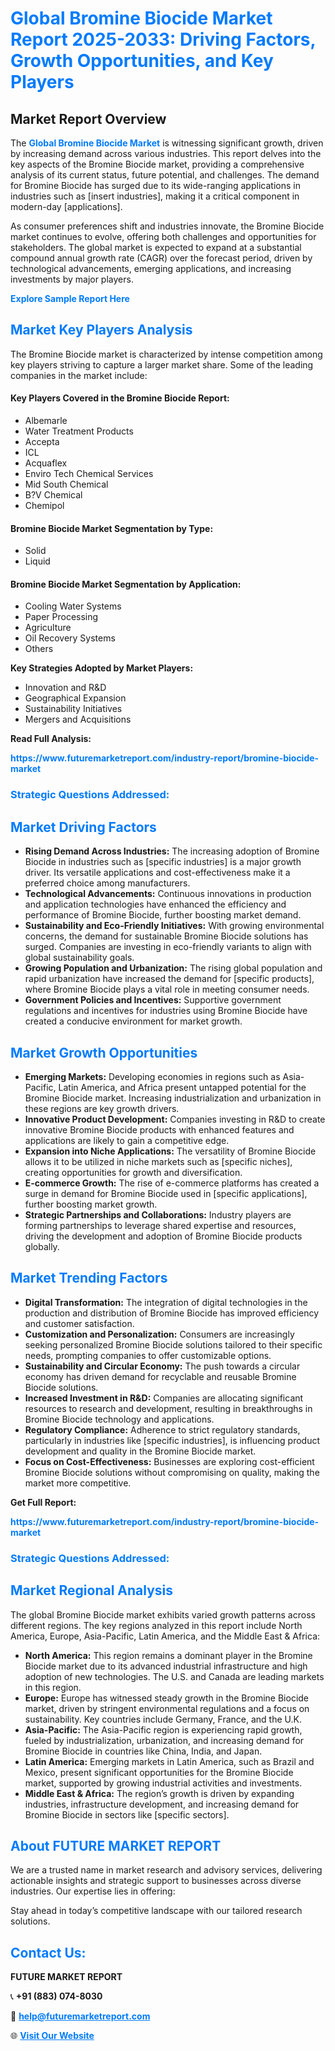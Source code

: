 <h1 style="color: #007BFF;">Global Bromine Biocide Market Report 2025-2033: Driving Factors, Growth Opportunities, and Key Players</h1>

<section id="overview">
<h2>Market Report Overview</h2>
<p>The <a href="https://www.futuremarketreport.com/industry-report/bromine-biocide-market" style="color: #007BFF; text-decoration: none;"><strong>Global Bromine Biocide Market</strong></a> is witnessing significant growth, driven by increasing demand across various industries. This report delves into the key aspects of the Bromine Biocide market, providing a comprehensive analysis of its current status, future potential, and challenges. The demand for Bromine Biocide has surged due to its wide-ranging applications in industries such as [insert industries], making it a critical component in modern-day [applications].</p>
<p>As consumer preferences shift and industries innovate, the Bromine Biocide market continues to evolve, offering both challenges and opportunities for stakeholders. The global market is expected to expand at a substantial compound annual growth rate (CAGR) over the forecast period, driven by technological advancements, emerging applications, and increasing investments by major players.</p>
</section>

<section id="overview">
<p><a href="https://www.futuremarketreport.com/request-sample/reportId=114402" style="color: #007BFF; text-decoration: none;"><strong>Explore Sample Report Here</strong></a></p>
</section>

<section id="key-players">
<h2 style="color: #007BFF;">Market Key Players Analysis</h2>
<p>The Bromine Biocide market is characterized by intense competition among key players striving to capture a larger market share. Some of the leading companies in the market include:</p>
<h4>Key Players Covered in the Bromine Biocide Report:</h4>
<ul><li>Albemarle</li><li>Water Treatment Products</li><li>Accepta</li><li>ICL</li><li>Acquaflex</li><li>Enviro Tech Chemical Services</li><li>Mid South Chemical</li><li>B?V Chemical</li><li>Chemipol</li></ul>
<h4>Bromine Biocide Market Segmentation by Type:</h4>
<ul><li>Solid</li><li>Liquid</li></ul>

<h4>Bromine Biocide Market Segmentation by Application:</h4>
<ul><li>Cooling Water Systems</li><li>Paper Processing</li><li>Agriculture</li><li>Oil Recovery Systems</li><li>Others</li></ul>
<p><strong>Key Strategies Adopted by Market Players:</strong></p>
<ul>
<li>Innovation and R&D</li>
<li>Geographical Expansion</li>
<li>Sustainability Initiatives</li>
<li>Mergers and Acquisitions</li>
</ul>
</section>

<section>
<p><strong>Read Full Analysis: </strong></p><a href="https://www.futuremarketreport.com/industry-report/bromine-biocide-market" style="color: #007BFF; text-decoration: none;"><strong>https://www.futuremarketreport.com/industry-report/bromine-biocide-market</strong></a>
<h3 style="color: #007BFF;">Strategic Questions Addressed:</h3>
</section>

<section id="driving-factors">
<h2 style="color: #007BFF;">Market Driving Factors</h2>
<ul>
<li><strong>Rising Demand Across Industries:</strong> The increasing adoption of Bromine Biocide in industries such as [specific industries] is a major growth driver. Its versatile applications and cost-effectiveness make it a preferred choice among manufacturers.</li>
<li><strong>Technological Advancements:</strong> Continuous innovations in production and application technologies have enhanced the efficiency and performance of Bromine Biocide, further boosting market demand.</li>
<li><strong>Sustainability and Eco-Friendly Initiatives:</strong> With growing environmental concerns, the demand for sustainable Bromine Biocide solutions has surged. Companies are investing in eco-friendly variants to align with global sustainability goals.</li>
<li><strong>Growing Population and Urbanization:</strong> The rising global population and rapid urbanization have increased the demand for [specific products], where Bromine Biocide plays a vital role in meeting consumer needs.</li>
<li><strong>Government Policies and Incentives:</strong> Supportive government regulations and incentives for industries using Bromine Biocide have created a conducive environment for market growth.</li>
</ul>
</section>

<section id="growth-opportunities">
<h2 style="color: #007BFF;">Market Growth Opportunities</h2>
<ul>
<li><strong>Emerging Markets:</strong> Developing economies in regions such as Asia-Pacific, Latin America, and Africa present untapped potential for the Bromine Biocide market. Increasing industrialization and urbanization in these regions are key growth drivers.</li>
<li><strong>Innovative Product Development:</strong> Companies investing in R&D to create innovative Bromine Biocide products with enhanced features and applications are likely to gain a competitive edge.</li>
<li><strong>Expansion into Niche Applications:</strong> The versatility of Bromine Biocide allows it to be utilized in niche markets such as [specific niches], creating opportunities for growth and diversification.</li>
<li><strong>E-commerce Growth:</strong> The rise of e-commerce platforms has created a surge in demand for Bromine Biocide used in [specific applications], further boosting market growth.</li>
<li><strong>Strategic Partnerships and Collaborations:</strong> Industry players are forming partnerships to leverage shared expertise and resources, driving the development and adoption of Bromine Biocide products globally.</li>
</ul>
</section>

<section id="trending-factors">
<h2 style="color: #007BFF;">Market Trending Factors</h2>
<ul>
<li><strong>Digital Transformation:</strong> The integration of digital technologies in the production and distribution of Bromine Biocide has improved efficiency and customer satisfaction.</li>
<li><strong>Customization and Personalization:</strong> Consumers are increasingly seeking personalized Bromine Biocide solutions tailored to their specific needs, prompting companies to offer customizable options.</li>
<li><strong>Sustainability and Circular Economy:</strong> The push towards a circular economy has driven demand for recyclable and reusable Bromine Biocide solutions.</li>
<li><strong>Increased Investment in R&D:</strong> Companies are allocating significant resources to research and development, resulting in breakthroughs in Bromine Biocide technology and applications.</li>
<li><strong>Regulatory Compliance:</strong> Adherence to strict regulatory standards, particularly in industries like [specific industries], is influencing product development and quality in the Bromine Biocide market.</li>
<li><strong>Focus on Cost-Effectiveness:</strong> Businesses are exploring cost-efficient Bromine Biocide solutions without compromising on quality, making the market more competitive.</li>
</ul>
</section>

<section>
<p><strong>Get Full Report: </strong></p><a href="https://www.futuremarketreport.com/industry-report/bromine-biocide-market" style="color: #007BFF; text-decoration: none;"><strong>https://www.futuremarketreport.com/industry-report/bromine-biocide-market</strong></a>
<h3 style="color: #007BFF;">Strategic Questions Addressed:</h3>
</section>


<section id="regional-analysis">
<h2 style="color: #007BFF;">Market Regional Analysis</h2>
<p>The global Bromine Biocide market exhibits varied growth patterns across different regions. The key regions analyzed in this report include North America, Europe, Asia-Pacific, Latin America, and the Middle East & Africa:</p>
<ul>
<li><strong>North America:</strong> This region remains a dominant player in the Bromine Biocide market due to its advanced industrial infrastructure and high adoption of new technologies. The U.S. and Canada are leading markets in this region.</li>
<li><strong>Europe:</strong> Europe has witnessed steady growth in the Bromine Biocide market, driven by stringent environmental regulations and a focus on sustainability. Key countries include Germany, France, and the U.K.</li>
<li><strong>Asia-Pacific:</strong> The Asia-Pacific region is experiencing rapid growth, fueled by industrialization, urbanization, and increasing demand for Bromine Biocide in countries like China, India, and Japan.</li>
<li><strong>Latin America:</strong> Emerging markets in Latin America, such as Brazil and Mexico, present significant opportunities for the Bromine Biocide market, supported by growing industrial activities and investments.</li>
<li><strong>Middle East & Africa:</strong> The region’s growth is driven by expanding industries, infrastructure development, and increasing demand for Bromine Biocide in sectors like [specific sectors].</li>
</ul>
</section>

<footer>
<h2 style="color: #007BFF;">About FUTURE MARKET REPORT</h2>
<p>We are a trusted name in market research and advisory services, delivering actionable insights and strategic support to businesses across diverse industries. Our expertise lies in offering:</p>

<p>Stay ahead in today’s competitive landscape with our tailored research solutions.</p>

<h2 style="color: #007BFF;">Contact Us:</h2>
<p><strong>FUTURE MARKET REPORT</strong></p>
<p>📞 <strong>+91 (883) 074-8030</strong></p>
<p>📧 <strong><a href="mailto:help@futuremarketreport.com" style="color: #007BFF;">help@futuremarketreport.com</a></strong></p>
<p>🌐 <strong><a href="https://www.futuremarketreport.com/" style="color: #007BFF;">Visit Our Website</a></strong></p>
</footer>
